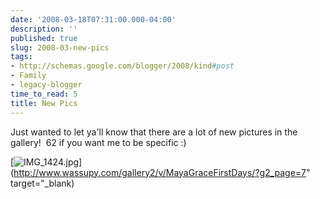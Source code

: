 ```yaml
---
date: '2008-03-18T07:31:00.000-04:00'
description: ''
published: true
slug: 2008-03-new-pics
tags:
- http://schemas.google.com/blogger/2008/kind#post
- Family
- legacy-blogger
time_to_read: 5
title: New Pics
---
```


Just wanted to let ya'll know that there are a lot of new pictures in the gallery!  62 if you want me to be specific :)

[![IMG_1424.jpg](IMG_1424.jpg)](http://www.wassupy.com/gallery2/v/MayaGraceFirstDays/?g2_page=7" target="_blank)